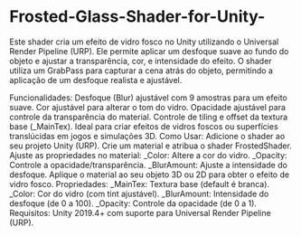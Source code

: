 # Frosted-Glass-Shader-for-Unity-
Este shader cria um efeito de vidro fosco no Unity utilizando o Universal Render Pipeline (URP). Ele permite aplicar um desfoque suave ao fundo do objeto e ajustar a transparência, cor, e intensidade do efeito. O shader utiliza um GrabPass para capturar a cena atrás do objeto, permitindo a aplicação de um desfoque realista e ajustável.

Funcionalidades:
Desfoque (Blur) ajustável com 9 amostras para um efeito suave.
Cor ajustável para alterar o tom do vidro.
Opacidade ajustável para controle da transparência do material.
Controle de tiling e offset da textura base (_MainTex).
Ideal para criar efeitos de vidros foscos ou superfícies translúcidas em jogos e simulações 3D.
Como Usar:
Adicione o shader ao seu projeto Unity (URP).
Crie um material e atribua o shader FrostedShader.
Ajuste as propriedades no material:
_Color: Altere a cor do vidro.
_Opacity: Controle a opacidade/transparência.
_BlurAmount: Ajuste a intensidade do desfoque.
Aplique o material ao seu objeto 3D ou 2D para obter o efeito de vidro fosco.
Propriedades:
_MainTex: Textura base (default é branca).
_Color: Cor do vidro (com tint ajustável).
_BlurAmount: Intensidade do desfoque (de 0 a 100).
_Opacity: Controle da opacidade (de 0 a 1).
Requisitos:
Unity 2019.4+ com suporte para Universal Render Pipeline (URP).
